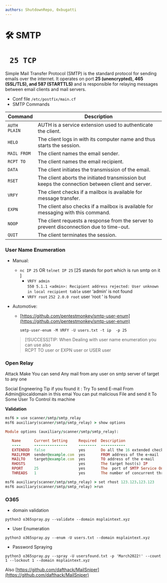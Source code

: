 ```yaml
---
authors: ShutdownRepo, 0xbugatti
---
```

# 🛠️ SMTP

# ` 25 TCP`

Simple Mail Transfer Protocol (SMTP) is the standard protocol for sending emails over the internet. It operates on port **25 (unencrypted), 465 (SSL/TLS), and 587 (STARTTLS)** and is responsible for relaying messages between email clients and mail servers.
 
- Conf file `/etc/postfix/main.cf`
- SMTP Commands

| **Command**  | **Description**                                                                                  |
| ------------ | ------------------------------------------------------------------------------------------------ |
| `AUTH PLAIN` | AUTH is a service extension used to authenticate the client.                                     |
| `HELO`       | The client logs in with its computer name and thus starts the session.                           |
| `MAIL FROM`  | The client names the email sender.                                                               |
| `RCPT TO`    | The client names the email recipient.                                                            |
| `DATA`       | The client initiates the transmission of the email.                                              |
| `RSET`       | The client aborts the initiated transmission but keeps the connection between client and server. |
| `VRFY`       | The client checks if a mailbox is available for message transfer.                                |
| `EXPN`       | The client also checks if a mailbox is available for messaging with this command.                |
| `NOOP`       | The client requests a response from the server to prevent disconnection due to time-out.         |
| `QUIT`       | The client terminates the session.                                                               |


### **User Name Enumeration**

- Manual:
    - `nc IP 25` OR `telnet IP 25` [25 stands for port which is run smtp on it ]
        - `VRFY admin`      
	        `550 5.1.1 <admin>: Recipient address rejected: User unknown in local recipient table` user ‘admin’ is not found
        - `VRFY root`
            `252 2.0.0 root`      user ‘root ’ is found 
            
- Automotive:
    - [https://github.com/pentestmonkey/smtp-user-enum](https://github.com/pentestmonkey/smtp-user-enum)
    
	    `smtp-user-enum -M VRFY -U users.txt -t ip  -p 25`
	> [!SUCCESS]TIP: When Dealing with user name enumeration you can use also   
	> RCPT TO user     or    EXPN user    or    USER user
	

### **Open Relay**

Attack Make You can send Any mail from any  user on smtp server of target to any one

Social Engneering Tip if you found it :
Try To send E-mail From Admin@localdomain in this emai You can put malicious File and send it To Some User To Control its machine

**Validation**

```ruby
msf6 > use scanner/smtp/smtp_relay
msf6 auxiliary(scanner/smtp/smtp_relay) > show options

Module options (auxiliary/scanner/smtp/smtp_relay):

   Name      Current Setting     Required  Description
   ----      ---------------     --------  -----------
   EXTENDED  false               yes       Do all the 16 extended checks
   MAILFROM  sender@example.com  yes       FROM address of the e-mail
   MAILTO    target@example.com  yes       TO address of the e-mail
   RHOSTS                        yes       The target host(s) IP 
   RPORT     25                  yes       The  port of SMTP Service On target
   THREADS   1                   yes       The number of concurrent threads (max one per host)

msf6 auxiliary(scanner/smtp/smtp_relay) > set rhost 123.123.123.123
msf6 auxiliary(scanner/smtp/smtp_relay) >run

```





### O365


- domain validation
```
python3 o365spray.py --validate --domain msplaintext.xyz

```
- User Enumeration

```
python3 o365spray.py --enum -U users.txt --domain msplaintext.xyz

```
- Password Spraying
```
python3 o365spray.py --spray -U usersfound.txt -p 'March2022!' --count 1 --lockout 1 --domain msplaintext.xyz

```


Also 
[https://github.com/dafthack/MailSniper](https://github.com/dafthack/MailSniper)




